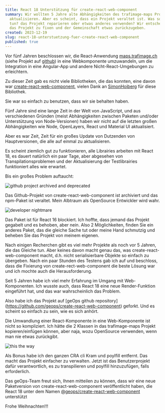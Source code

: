 ```yaml
---
title: React 18 Unterstützung für create-react-web-component
summary: Wir wollten 5 Jahre alte Abhängigkeiten des trafimage-maps Projekts
  aktualisieren. Aber es scheint, dass ein Projekt veraltet ist. Was sollen wir
  tun? das Projekt reparieren oder etwas anderes verwenden? Wir entscheiden uns,
  das Projekt zu fixen und der Gemeinschaft etwas zurückzugeben.
created: 2023-12-19
slug: react-18-unterstuetzung-fuer-create-react-web-component
published: true
---
```

Vor fünf Jahren beschlossen wir, die React-Anwendung [maps.trafimage.ch](https://maps.trafimage.ch) (siehe Projekt auf [github](https://github.com/geops/trafimage-maps)) in eine Webkomponente umzuwandeln, um die Integration in eine Angular-App und andere Nicht-React-Umgebungen zu erleichtern. 

Zu dieser Zeit gab es nicht viele Bibliotheken, die das konnten, eine davon war 
[create-react-web-component](https://www.npmjs.com/package/create-react-web-component), vielen Dank an [SimonHoiberg](https://github.com/SimonHoiberg) für diese Bibliothek.

Sie war so einfach zu benutzen, dass wir sie behalten haben.

Fünf Jahre sind eine lange Zeit in der Welt von JavaScript, und aus verschiedenen Gründen (meist Abhängigkeiten zwischen Paketen und/oder Unterstützung von Node-Versionen) haben wir nicht auf die letzten großen Abhängigkeiten wie Node, OpenLayers, React und Material UI aktualisiert.

Aber es war Zeit, Zeit für ein großes Update von Dutzenden von Hauptversionen, die alle auf einmal zu aktualisieren.

Es scheint ziemlich gut zu funktionieren, alle Librairies arbeiten mit React 18, es dauert natürlich ein paar Tage, aber abgesehen von Transpilationsproblemen und der Aktualisierung der Testlibrairies funktioniert alles wie erwartet.

Bis ein großes Problem auftaucht:

![github project archived and deprecated](/images/blog/react-18-support-for-create-react-web-component/github-deprecated.png "github project archived and deprecated")

Das Github-Projekt von create-react-web-component ist archiviert und das npm-Paket ist veraltet. Mein Albtraum als OpenSource Entwickler wird wahr.

![developer nightmare](/images/blog/react-18-support-for-create-react-web-component/dev-nightmare.gif "developer nightmare")

Das Paket ist für React 16 blockiert. Ich hoffte, dass jemand das Projekt gegabelt und es behoben, aber nein. Also 2 Möglichkeiten, finden Sie ein anderes Paket, das die gleiche Sache tut oder meine Hand schmutzig und beheben Sie das Projekt von meinem eigenen.

Nach einigen Recherchen gibt es viel mehr Projekte als noch vor 5 Jahren, die das Gleiche tun. Aber keines davon macht genau das, was create-react-web-component macht, d.h. nicht serialisierbare Objekte so einfach zu übergeben. Nach ein paar Stunden des Testens gab ich auf und beschloss, dass die Fixierung von create-rect-web-component die beste Lösung war und ich mochte auch die Herausforderung.

Seit 5 Jahren habe ich viel mehr Erfahrung im Umgang mit Web-Komponenten. Ich wusste auch, dass React 18 eine neue Render-Funktion eingeführt hat, und das war wahrscheinlich das Problem.

Also habe ich das Projekt auf [geOps github repository] (https://github.com/geops/create-react-web-component) geforkt. Und es scheint so einfach zu sein, wie es sich anhört.

Die Umwandlung einer React-Komponente in eine Web-Komponente ist nicht so kompliziert. Ich hätte die 2 Klassen in das trafimage-maps Projekt kopieren/einfügen können, aber naja, wozu OpenSource verwenden, wenn man nie etwas zurückgibt.

![this the way](/images/blog/react-18-support-for-create-react-web-component/this-is-the-way.webp "this is the way")

Als Bonus habe ich den ganzen CRA cli Kram und poylfill entfernt. Das macht das Projekt einfacher zu verwalten. Jetzt ist das Benutzerprojekt dafür verantwortlich, es zu transpilieren und poylfill hinzuzufügen, falls erforderlich.

Das geOps-Team freut sich, Ihnen mitteilen zu können, dass wir eine neue Paketversion von create-react-web-component veröffentlicht haben, die React 18 unter dem Namen [@geops/create-react-web-component](https://www.npmjs.com/package/@geops/create-react-web-component) unterstützt

Frohe Weihnachten!!!